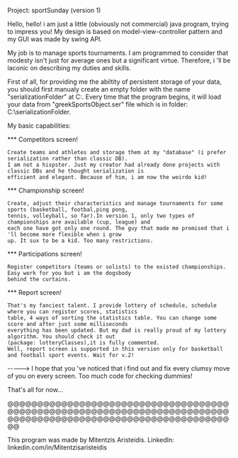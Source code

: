 Project: sportSunday (version 1)

Hello, hello!
i am just a little (obviously not commercial) java program, trying to impress you! My design is based on
model-view-controller pattern and my GUI was made by swing API.

My job is to manage sports tournaments. I am programmed to consider that modesty isn't just for average ones but a
significant virtue. Therefore, i 'll be laconic on describing my duties and skills.    

First of all, 
for providing me the abiltity of persistent storage of your data, you should first manualy create an 
empty folder with the name "serializationFolder" at C:\. Every time that the program begins, it will load your 
data from "greekSportsObject.ser" file which is in folder: C:\serializationFolder.

My basic capabilities:

*** Competitors screen!
    
    Create teams and athletes and storage them at my "database" (i prefer serialization rather than classic DB).
    I am not a hispster. Just my creator had already done projects with classic DBs and he thought serialization is
    efficient and elegant. Because of him, i am now the weirdo kid!
    

*** Championship screen!

    Create, adjust their characteristics and manage tournaments for some sports (basketball, footbal,ping pong,
    tennis, volleyball, so far).In version 1, only two types of championships are available (cup, league) and 
    each one have got only one round. The guy that made me promised that i 'll become more flexible when i grow
    up. It sux to be a kid. Too many restrictions. 

*** Participations screen!

    Register competitors (teams or solists) to the existed championships. Easy work for you but i am the dogsbody
    behind the curtains.

*** Report screen!

    That's my fanciest talent. I provide lottery of schedule, schedule where you can register scores, statistics
    table, 4 ways of sorting the statistics table. You can change some score and after just some milliseconds
    everything has been updated. But my dad is really proud of my lottery algorithm. You should check it out
    (package: lotteryClasses),it is fully commented.
    Well, report screen is supported in this version only for basketball and football sport events. Wait for v.2!


-----> I hope that you 've noticed that i find out and fix every clumsy move of you on every screen.
       Too much code for checking dummies!

That's all for now... 

@@@@@@@@@@@@@@@@@@@@@@@@@@@@@@@@@@@@@@@@@@@@@@@@@@@@@@@@@@@@@@@@@@@@@@@@@@@@@@@@@@@@@@@@@@@@@@@@@@@@@@@@@@@@@@@@@

This program was made by Mitentzis Aristeidis.
LinkedIn: linkedin.com/in/Mitentzisaristeidis 
